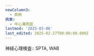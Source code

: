 ```yaml
---
newColumn3:
  - 両側
病巣:
  - 中心溝周囲
lastmod: '2025-03-06'
last_edited: 2025-02-27T00:00:00.000Z
---
```


神経心理検査:: SPTA, WAB
